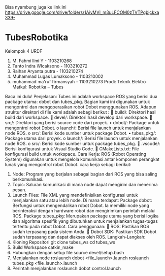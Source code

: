 Bisa nyambung juga ke link ini https://drive.google.com/drive/folders/1AivMVl_m3uLFCOM0zTVTPgbjckxa339-

# TubesRobotika
Kelompok 4 URDF
1. M. Fahmi Ilmi Y - 1103210268
2. Tanto Indra WIcaksono - 1103210272
3. Raihan Aryanta putra - 1103210274
3. Muhammad Lugas Lumaksono - 1103210002
4. muhammad ma'ruf firmansyah – 1103210273
Prodi: Teknik Elektro
Matkul: Robotika – Tubes

Baca ini dulu!
Penjelasan:
Tubes ini adalah workspace ROS yang berisi dua package utama: dobot dan tubes_pkg. Bagian kami ini digunakan untuk mengontrol dan mengoperasikan robot Dobot menggunakan ROS. Adapun struktur direktori di file kami adalah sebagi berikut :
	build/: Direktori hasil build dari workspace.
	devel/: Direktori hasil develop dari workspace.
	src/: Direktori yang berisi source code dari proyek.
•	dobot/: Package untuk mengontrol robot Dobot.
o	launch/: Berisi file launch untuk menjalankan node ROS.
o	src/: Berisi kode sumber untuk package Dobot.
•	tubes_pkg/: Package utama dari proyek.
o	launch/: Berisi file launch untuk menjalankan node ROS.
o	src/: Berisi kode sumber untuk package tubes_pkg.
	.vscode/: Berisi konfigurasi untuk Visual Studio Code.
	CMakeLists.txt: File konfigurasi build untuk workspace.
Cara Kerja:
ROS (Robot Operating System) digunakan untuk mengelola komunikasi antar komponen perangkat lunak yang mengontrol robot Dobot. cara kerja sebagi berikut:
1.	Node: Program yang berjalan sebagai bagian dari ROS yang bisa saling berkomunikasi.
2.	Topic: Saluran komunikasi di mana node dapat mengirim dan menerima pesan.
3.	Launch Files: File XML yang mendefinisikan konfigurasi untuk menjalankan satu atau lebih node.
Di mana terdapat:
Package dobot: Berfungsi untuk mengendalikan robot Dobot. Ia memiliki node yang berinteraksi dengan hardware robot dan mengirimkan perintah melalui ROS.
Package tubes_pkg: Merupakan package utama yang berisi logika dan algoritma spesifik yang dibutuhkan untuk menjalankan tugas-tugas tertentu pada robot Dobot.
Cara penggunaan:
	ROS: Pastikan ROS sudah terpasang pada sistem Anda.
	Dobot SDK: Pastikan SDK Dobot sudah terpasang dan dapat diakses oleh ROS.
Langkah-Langkah:
1.	Kloning Repositori
git clone <repository-url> tubes_ws
cd tubes_ws
2.	Build Workspace
catkin_make
3.	Hubungkan dengan setup file
source devel/setup.bash
4.	Menjalankan node
roslaunch dobot <file_launch>.launch
roslaunch tubes_pkg <file_launch>.launch
5.	Perintah menjalankan
roslaunch dobot control.launch





